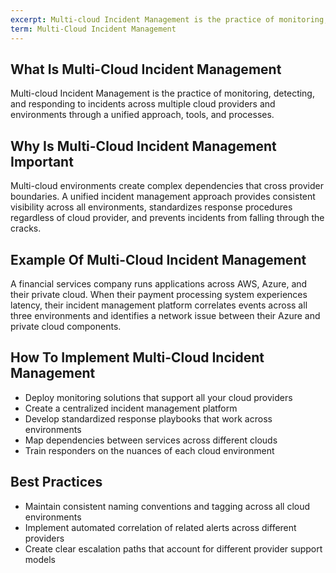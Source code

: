 ```yaml
---
excerpt: Multi-cloud Incident Management is the practice of monitoring, detecting, and responding to incidents across multiple cloud providers and environments through a unified approach, tools, and processes.
term: Multi-Cloud Incident Management
---
```

## What Is Multi-Cloud Incident Management

Multi-cloud Incident Management is the practice of monitoring, detecting, and responding to incidents across multiple cloud providers and environments through a unified approach, tools, and processes.

## Why Is Multi-Cloud Incident Management Important

Multi-cloud environments create complex dependencies that cross provider boundaries. A unified incident management approach provides consistent visibility across all environments, standardizes response procedures regardless of cloud provider, and prevents incidents from falling through the cracks.

## Example Of Multi-Cloud Incident Management

A financial services company runs applications across AWS, Azure, and their private cloud. When their payment processing system experiences latency, their incident management platform correlates events across all three environments and identifies a network issue between their Azure and private cloud components.

## How To Implement Multi-Cloud Incident Management

- Deploy monitoring solutions that support all your cloud providers
- Create a centralized incident management platform
- Develop standardized response playbooks that work across environments
- Map dependencies between services across different clouds
- Train responders on the nuances of each cloud environment

## Best Practices

- Maintain consistent naming conventions and tagging across all cloud environments
- Implement automated correlation of related alerts across different providers
- Create clear escalation paths that account for different provider support models